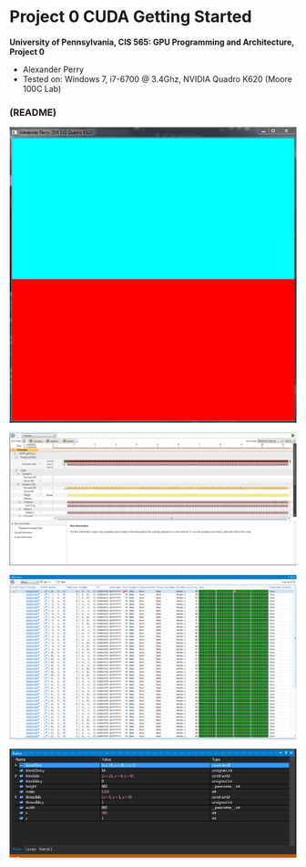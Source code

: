 Project 0 CUDA Getting Started
====================

**University of Pennsylvania, CIS 565: GPU Programming and Architecture, Project 0**

* Alexander Perry
* Tested on: Windows 7, i7-6700 @ 3.4Ghz, NVIDIA Quadro K620 (Moore 100C Lab)

### (README)

![](./images/Part4.PNG)

![](./images/timeline.PNG)

![](./images/Warp.PNG)

![](./images/autos.PNG)
